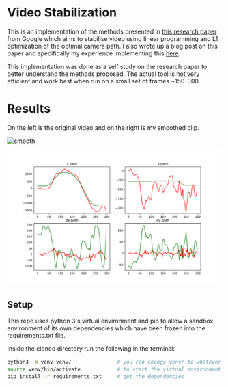 # Video Stabilization

This is an implementation of the methods presented in [this research paper](https://static.googleusercontent.com/media/research.google.com/en//pubs/archive/37041.pdf) from Google which aims to stabilise video using linear programming and L1 optimization of the optimal camera path. I also wrote up a blog post on this paper and specifically my experience implementing this [here](https://thejarlid.github.io/posts/VideoStabilization.html). 

This implementation was done as a self study on the research paper to better understand the methods proposed. The actual tool is not very efficient and work best when run on a small set of frames ~150-300.

# Results

On the left is the original video and on the right is my smoothed clip. 

![smooth](/results/results.gif)

![motion](/results/motion_300_600.png)

## Setup

This repo uses python 3's virtual environment and pip to allow a sandbox environment of its own dependencies which have been frozen into the requirements.txt file. 

Inside the cloned directory run the following in the terminal:

```bash
python3 -m venv venv/               # you can change venv/ to whatever you want your virtual environment directory to be called
source venv/bin/activate            # to start the virtual environment 
pip install -r requirements.txt     # get the dependencies 
```